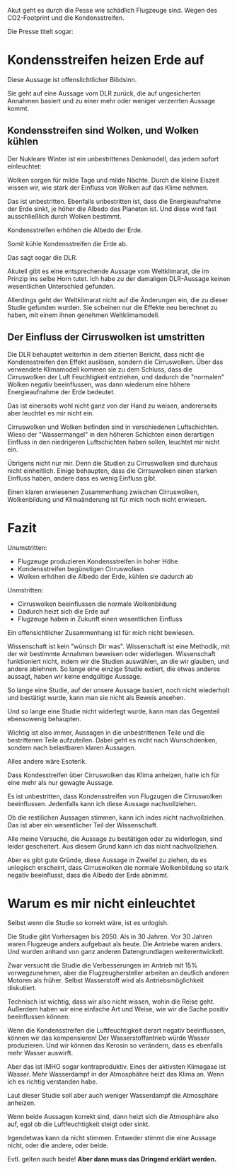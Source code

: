 Akut geht es durch die Pesse wie schädlich Flugzeuge sind.  Wegen des CO2-Footprint und die Kondensstreifen.

Die Presse titelt sogar:

# Kondensstreifen heizen Erde auf

Diese Aussage ist offenslichtlicher Blödsinn.

Sie geht auf eine Aussage vom DLR zurück, die auf ungesicherten Annahmen basiert und zu einer mehr oder weniger
verzerrten Aussage kommt.

## Kondensstreifen sind Wolken, und Wolken kühlen

Der Nukleare Winter ist ein unbestrittenes Denkmodell, das jedem sofort einleuchtet:

Wolken sorgen für milde Tage und milde Nächte.  Durch die kleine Eiszeit wissen wir, wie stark der Einfluss von Wolken auf das Klime nehmen.

Das ist unbestritten.  Ebenfalls unbestritten ist, dass die Energieaufnahme der Erde sinkt, je höher die Albedo des Planeten ist.
Und diese wird fast ausschließlich durch Wolken bestimmt.

Kondensstreifen erhöhen die Albedo der Erde.

Somit kühle Kondensstreifen die Erde ab.

Das sagt sogar die DLR.

Akutell gibt es eine entsprechende Aussage vom Weltklimarat, die im Prinzip ins selbe Horn tutet.
Ich habe zu der damaligen DLR-Aussage keinen wesentlichen Unterschied gefunden.

Allerdings geht der Weltklimarat nicht auf die Änderungen ein, die zu dieser Studie gefunden wurden.
Sie scheinen nur die Effekte neu berechnet zu haben, mit einem ihnen genehmen Weltklimamodell.


## Der Einfluss der Cirruswolken ist umstritten

Die DLR behauptet weiterhin in dem zitierten Bericht, dass nicht die Kondensstreifen den Effekt auslösen,
sondern die Cirruswolken.  Über das verwendete Klimamodell kommen sie zu dem Schluss,
dass die Cirruswolken der Luft Feuchtigkeit entziehen,
und dadurch die "normalen" Wolken negativ beeinflussen,
was dann wiederum eine höhere Energieaufnahme der Erde bedeutet.

Das ist einerseits wohl nicht ganz von der Hand zu weisen, andererseits aber leuchtet es mir nicht ein.

Cirruswolken und Wolken befinden sind in verschiedenen Luftschichten.
Wieso der "Wassermangel" in den höheren Schichten einen derartigen Einfluss in den niedrigeren Luftschichten haben sollen,
leuchtet mir nicht ein.

Übrigens nicht nur mir.  Denn die Studien zu Cirruswolken sind durchaus nicht einheitlich.
Einige behaupten, dass die Cirrsuwolken einen starken Einfluss haben,
andere dass es wenig Einfluss gibt.

Einen klaren erwiesenen Zusammenhang zwischen Cirruswolken, Wolkenbildung und Klimaänderung
ist für mich noch nicht erwiesen.

# Fazit

Unumstritten:

- Flugzeuge produzieren Kondensstreifen in hoher Höhe
- Kondensstreifen begünstigen Cirruswolken
- Wolken erhöhen die Albedo der Erde, kühlen sie dadurch ab

Unmstritten:

- Cirruswolken beeinflussen die normale Wolkenbildung
- Dadurch heizt sich die Erde auf
- Flugzeuge haben in Zukunft einen wesentlichen Einfluss

Ein offensichtlicher Zusammenhang ist für mich nicht bewiesen.

Wissenschaft ist kein "wünsch Dir was".  Wissenschaft ist eine Methodik, mit der wir bestimmte Annahmen beweisen oder widerlegen.
Wissenschaft funktioniert nicht, indem wir die Studien auswählen, an die wir glauben, und andere ablehnen.
So lange eine einzige Studie extiert, die etwas anderes aussagt, haben wir keine endgültige Aussage.

So lange eine Studie, auf der unsere Aussage basiert, noch nicht wiederholt und bestätigt wurde,
kann man sie nicht als Beweis ansehen.

Und so lange eine Studie nicht widerlegt wurde, kann man das Gegenteil ebensowenig behaupten.

Wichtig ist also immer, Aussagen in die unbestrittenen Teile und die bestrittenen Teile aufzuteilen.
Dabei geht es nicht nach Wunschdenken, sondern nach belastbaren klaren Aussagen.

Alles andere wäre Esoterik.

Dass Kondesstreifen über Cirruswolken das Klima anheizen, halte ich für eine mehr als nur gewagte Aussage.

Es ist unbestritten, dass Kondensstreifen von Flugzugen die Cirruswolken beeinflussen.
Jedenfalls kann ich diese Aussage nachvollziehen.

Ob die restilichen Aussagen stimmen, kann ich indes nicht nachvollziehen.
Das ist aber ein wesentlicher Teil der Wissenschaft.

Alle meine Versuche, die Aussage zu bestätigen oder zu widerlegen, sind leider gescheitert.
Aus diesem Grund kann ich das nicht nachvollziehen.

Aber es gibt gute Gründe, diese Aussage in Zweifel zu ziehen, da es unlogisch erscheint,
dass Cirruswolken die normale Wolkenbildung so stark negativ beeinflusst,
dass die Albedo der Erde abnimmt.

# Warum es mir nicht einleuchtet

Selbst wenn die Studie so korrekt wäre, ist es unlogish.

Die Studie gibt Vorhersagen bis 2050.  Als in 30 Jahren.  Vor 30 Jahren waren Flugzeuge anders aufgebaut als heute.
Die Antriebe waren anders.  Und wurden anhand von ganz anderen Datengrundlagen weiterentwickelt.

Zwar versucht die Studie die Verbesserungen im Antrieb mit 15% vorwegzunehmen,
aber die Flugzeughersteller arbeiten an deutlich anderen Motoren als früher.
Selbst Wasserstoff wird als Antriebsmöglichkeit diskutiert.

Technisch ist wichtig, dass wir also nicht wissen, wohin die Reise geht.
Außerdem haben wir eine einfache Art und Weise, wie wir die Sache positiv beeinflussen können:

Wenn die Kondensstreifen die Luftfeuchtigkeit derart negativ beeinflussen,
können wir das kompensieren!  Der Wasserstoffantrieb würde Wasser produzieren.
Und wir können das Kerosin so verändern, dass es ebenfalls mehr Wasser auswirft.

Aber das ist IMHO sogar kontraproduktiv.  Eines der aktivsten Klimagase ist Wasser.
Mehr Wasserdampf in der Atmosphähre heizt das Klima an.
Wenn ich es richtig verstanden habe.

Laut dieser Studie soll aber auch weniger Wasserdampf die Atmosphäre anheizen.

Wenn beide Aussagen korrekt sind, dann heizt sich die Atmosphäre also auf,
egal ob die Luftfeuchtigkeit steigt oder sinkt.

Irgendetwas kann da nicht stimmen.  Entweder stimmt die eine Aussage nicht,
oder die andere, oder beide.

Evtl. gelten auch beide!  **Aber dann muss das Dringend erklärt werden.**
